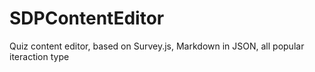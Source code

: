 # SDPContentEditor
Quiz content editor, based on Survey.js, Markdown in JSON, all popular iteraction type
